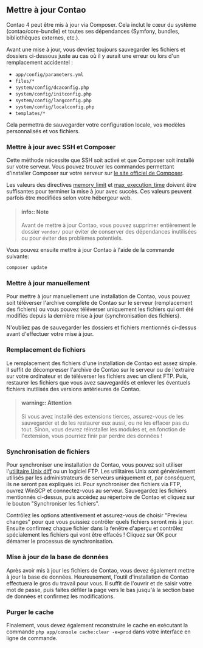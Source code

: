 ## Mettre à jour Contao

Contao 4 peut être mis à jour via Composer. Cela inclut le cœur du système
(contao/core-bundle) et toutes ses dépendances (Symfony, bundles, bibliothèques
externes, etc.).

Avant une mise à jour, vous devriez toujours sauvegarder les fichiers et
dossiers ci-dessous juste au cas où il y aurait une erreur ou lors d'un
remplacement accidentel :

* `app/config/parameters.yml`
* `files/*`
* `system/config/dcaconfig.php`
* `system/config/initconfig.php`
* `system/config/langconfig.php`
* `system/config/localconfig.php`
* `templates/*`

Cela permettra de sauvegarder votre configuration locale, vos modèles
personnalisés et vos fichiers.


### Mettre à jour avec SSH et Composer

Cette méthode nécessite que SSH soit activé et que Composer soit installé sur
votre serveur. Vous pouvez trouver les commandes permettant d'installer Composer
sur votre serveur sur [le site officiel de Composer][2].

Les valeurs des directives [memory_limit][3] et [max_execution_time][4] doivent
être suffisantes pour terminer la mise à jour avec succès. Ces valeurs peuvent
parfois être modifiées selon votre hébergeur web.

> #### info:: Note
> Avant de mettre à jour Contao, vous pouvez supprimer entièrement le dossier
> `vendor/` pour éviter de conserver des dépendances inutilisées ou pour éviter
> des problèmes potentiels.

Vous pouvez ensuite mettre à jour Contao à l'aide de la commande suivante:

```bash
composer update
```


### Mettre à jour manuellement

Pour mettre à jour manuellement une installation de Contao, vous pouvez soit
téléverser l'archive complète de Contao sur le serveur (remplacement des
fichiers) ou vous pouvez téléverser uniquement les fichiers qui ont été
modifiés depuis la dernière mise à jour (synchronisation des fichiers). 

N'oubliez pas de sauvegarder les dossiers et fichiers mentionnés ci-dessus avant
d'effectuer votre mise à jour.


### Remplacement de fichiers

Le remplacement des fichiers d'une installation de Contao est assez simple. Il
suffit de décompresser l'archive de Contao sur le serveur ou de l'extraire sur
votre ordinateur et de téléverser les fichiers avec un client FTP. Puis,
restaurer les fichiers que vous avez sauvegardés et enlever les éventuels
fichiers inutilisés des versions antérieures de Contao.

> #### warning:: Attention
> Si vous avez installé des extensions tierces, assurez-vous de les sauvegarder
> et de les restaurer eux aussi, ou ne les effacer pas du tout. Sinon, vous
> devrez réinstaller les modules et, en fonction de l'extension, vous pourriez
> finir par perdre des données !


### Synchronisation de fichiers

Pour synchroniser une installation de Contao, vous pouvez soit utiliser
l'[utilitaire Unix diff][1] ou un logiciel FTP. Les utilitaires Unix sont
généralement utilisés par les administrateurs de serveurs uniquement et, par
conséquent, ils ne seront pas expliqués ici. Pour synchroniser des fichiers via
FTP, ouvrez WinSCP et connectez-vous au serveur. Sauvegardez les fichiers
mentionnés ci-dessus, puis accédez au répertoire de Contao et cliquez sur le
bouton "Synchroniser les fichiers".

Contrôlez les options attentivement et assurez-vous de choisir "Preview changes"
pour que vous puissiez contrôler quels fichiers seront mis à jour. Ensuite
confirmez chaque fichier dans la fenêtre d'aperçu et contrôlez spécialement les
fichiers qui vont être effacés ! Cliquez sur OK pour démarrer le processus de
synchronisation.


### Mise à jour de la base de données

Après avoir mis à jour les fichiers de Contao, vous devez également mettre à jour
la base de données. Heureusement, l'outil d'installation de Contao effectuera le
gros du travail pour vous. Il suffit de l'ouvrir et de saisir votre mot de passe,
puis faites défiler la page vers le bas jusqu'à la section base de données et
confirmez les modifications.


### Purger le cache

Finalement, vous devez également reconstruire le cache en exécutant la commande
`php app/console cache:clear -e=prod` dans votre interface en ligne de commande.


[1]: https://fr.wikipedia.org/wiki/Diff
[2]: https://getcomposer.org/download/
[3]: http://php.net/manual/fr/ini.core.php#ini.memory-limit
[4]: http://php.net/manual/fr/info.configuration.php#ini.max-execution-time
